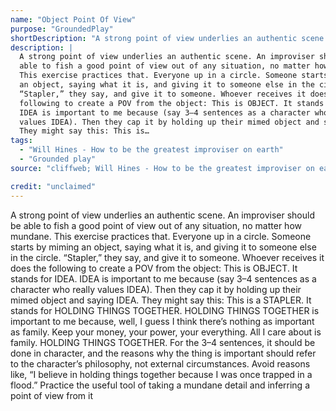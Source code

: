 ```yaml
---
name: "Object Point Of View"
purpose: "GroundedPlay"
shortDescription: "A strong point of view underlies an authentic scene. An improviser should be able to fish a good point of view out of any situation, no matter how mundane. This exercise practices that. Everyone up in a circle. Someone starts by miming an object, saying what it is, and giving it to someone else in the circle. \u201cStapler,\u201d they say, and give it to someone. Whoever receives it does the following to create a POV from the object: This is OBJECT. It stands for IDEA. IDEA is important to me because (say 3\u20134 sentences as a character who really values IDEA). Then they cap it by holding up their mimed object and saying IDEA. They might say this: This is a STAPLER. It stands for HOLDING THINGS TOGETHER. HOLDING THINGS TOGETHER is important to me because, well, I guess I think there\u2019s nothing as important as family. Keep your money, your power, your everything. All I care about is family. HOLDING THINGS TOGETHER. For the 3\u20134 sentences, it should be done in character, and the reasons why the thing is important should refer to the character\u2019s philosophy, not external circumstances. Avoid reasons like, \u201cI believe in holding things together because I was once trapped in a flood.\u201d Practice the useful tool of taking a mundane detail and inferring a point of view from it"
description: |
  A strong point of view underlies an authentic scene. An improviser should be
  able to fish a good point of view out of any situation, no matter how mundane.
  This exercise practices that. Everyone up in a circle. Someone starts by miming
  an object, saying what it is, and giving it to someone else in the circle.
  “Stapler,” they say, and give it to someone. Whoever receives it does the
  following to create a POV from the object: This is OBJECT. It stands for IDEA.
  IDEA is important to me because (say 3–4 sentences as a character who really
  values IDEA). Then they cap it by holding up their mimed object and saying IDEA.
  They might say this: This is…
tags:
  - "Will Hines - How to be the greatest improviser on earth"
  - "Grounded play"
source: "cliffweb; Will Hines - How to be the greatest improviser on earth"

credit: "unclaimed"
---
```


A strong point of view underlies an authentic scene. An improviser should be able to fish a good point of view out of any situation, no matter how mundane. This exercise practices that.
Everyone up in a circle. Someone starts by miming an object, saying what it is, and giving it to someone else in the circle.
“Stapler,” they say, and give it to someone.
Whoever receives it does the following to create a POV from the object:
This is OBJECT.
It stands for IDEA.
IDEA is important to me because (say 3–4 sentences as a character who really values IDEA).
Then they cap it by holding up their mimed object and saying IDEA.
They might say this:
This is a STAPLER.
It stands for HOLDING THINGS TOGETHER.
HOLDING THINGS TOGETHER is important to me because, well, I guess I think there’s nothing as important as family. Keep your money, your power, your everything. All I care about is family.
HOLDING THINGS TOGETHER.
For the 3–4 sentences, it should be done in character, and the reasons why the thing is important should refer to the character’s philosophy, not external circumstances. Avoid reasons like, “I believe in holding things together because I was once trapped in a flood.”
Practice the useful tool of taking a mundane detail and inferring a point of view from it
